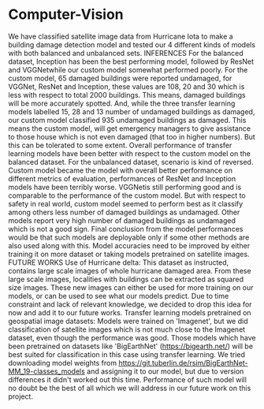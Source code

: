 # Computer-Vision
We have classified satellite image data from Hurricane Iota to make a building damage detection model and tested our 4 different kinds of models with both balanced and unbalanced sets.
INFERENCES
For the balanced dataset, Inception has been the best performing model, followed
by ResNet and VGGNetwhile our custom model somewhat performed poorly. For
the custom model, 65 damaged buildings were reported undamaged, for VGGNet,
ResNet and Inception, these values are 108, 20 and 30 which is less with respect to
total 2000 buildings. This means, damaged buildings will be more accurately spotted.
And, while the three transfer learning models labelled 15, 28 and 13 number of
undamaged buildings as damaged, our custom model classified 935 undamaged
buildings as damaged. This means the custom model, will get emergency managers
to give assistance to those house which is not even damaged (that too in higher
numbers). But this can be tolerated to some extent. Overall performance of transfer
learning models have been better with respect to the custom model on the balanced
dataset.
For the unbalanced dataset, scenario is kind of reversed. Custom model became the
model with overall better performance on different metrics of evaluation,
performances of ResNet and Inception models have been terribly worse. VGGNetis
still performing good and is comparable to the performance of the custom model.
But with respect to safety in real world, custom model seemed to perform best as it
classify among others less number of damaged buildings as undamaged. Other
models report very high number of damaged buildings as undamaged which is not a
good sign.
Final conclusion from the model performances would be that such models are
deployable only if some other methods are also used along with this. Model
accuracies need to be improved by either training it on more dataset or taking
models pretrained on satellite images.
FUTURE WORKS
Use of Hurricane delta: This dataset as instructed, contains large scale images of
whole hurricane damaged area. From these large scale images, localities with
buildings can be extracted as squared size images. These new images can either be
used for more training on our models, or can be used to see what our models
predict. Due to time constraint and lack of relevant knowledge, we decided to drop
this idea for now and add it to our future works.
Transfer learning models pretrained on geospatial image datasets: Models were
trained on 'Imagenet', but we did classification of satellite images which is not much
close to the Imagenet dataset, even though the performance was good. Those
models which have been pretrained on datasets like 'BigEarthNet'
(https://bigearth.net/) will be best suited for classification in this case using transfer
learning. We tried downloading model weights from https://git.tuberlin.de/rsim/BigEarthNet-MM_19-classes_models and assigning it to our model,
but due to version differences it didn't worked out this time. Performance of such
model will no doubt be the best of all which we will address in our future work on
this project.
